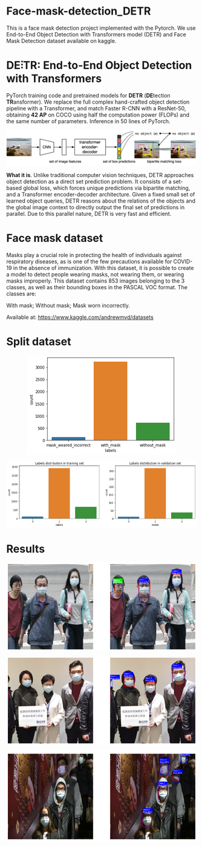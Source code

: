 # Face-mask-detection_DETR
This is a face mask detection project implemented with the Pytorch. We use  End-to-End Object Detection with Transformers model (DETR) and Face Mask Detection dataset available on kaggle.

**DE⫶TR**: End-to-End Object Detection with Transformers
========

PyTorch training code and pretrained models for **DETR** (**DE**tection **TR**ansformer).
We replace the full complex hand-crafted object detection pipeline with a Transformer, and match Faster R-CNN with a ResNet-50, obtaining **42 AP** on COCO using half the computation power (FLOPs) and the same number of parameters. Inference in 50 lines of PyTorch.

![DETR](https://github.com/facebookresearch/detr/raw/main/.github/DETR.png)

**What it is**. Unlike traditional computer vision techniques, DETR approaches object detection as a direct set prediction problem. It consists of a set-based global loss, which forces unique predictions via bipartite matching, and a Transformer encoder-decoder architecture. 
Given a fixed small set of learned object queries, DETR reasons about the relations of the objects and the global image context to directly output the final set of predictions in parallel. Due to this parallel nature, DETR is very fast and efficient.

# Face mask dataset

Masks play a crucial role in protecting the health of individuals against respiratory diseases, as is one of the few precautions available for COVID-19 in the absence of immunization. With this dataset, it is possible to create a model to detect people wearing masks, not wearing them, or wearing masks improperly.
This dataset contains 853 images belonging to the 3 classes, as well as their bounding boxes in the PASCAL VOC format.
The classes are:

With mask;
Without mask;
Mask worn incorrectly.

Available at: https://www.kaggle.com/andrewmvd/datasets

# Split dataset
<p align="center">
<a href="https://github.com/mo26-web/Face-mask-detection_DETR/blob/main/images/labeld.png"><img src="https://github.com/mo26-web/Face-mask-detection_DETR/blob/main/images/labeld.png" align="center"></a>
</p>
<p align="center">
<a href="https://github.com/mo26-web/Face-mask-detection_DETR/blob/main/images/labeld2.png"><img src="https://github.com/mo26-web/Face-mask-detection_DETR/blob/main/images/labeld2.png" align="center"></a>
</p>

# Results
<p align="center">
<a href="https://github.com/mo26-web/Face-mask-detection_DETR/blob/main/images/22.png"><img src="https://github.com/mo26-web/Face-mask-detection_DETR/blob/main/images/22.png" align="center" ></a>
</p>
<p align="center">
<a href="https://github.com/mo26-web/Face-mask-detection_DETR/blob/main/images/26.png"><img src="https://github.com/mo26-web/Face-mask-detection_DETR/blob/main/images/26.png" align="center" ></a>
</p>
<p align="center">
<a href="https://github.com/mo26-web/Face-mask-detection_DETR/blob/main/images/30.png"><img src="https://github.com/mo26-web/Face-mask-detection_DETR/blob/main/images/30.png" align="center" ></a>
</p>



